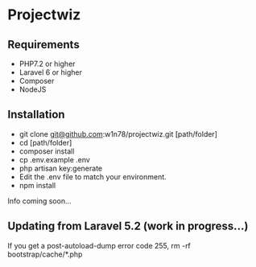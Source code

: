 # Projectwiz

## Requirements
* PHP7.2 or higher
* Laravel 6 or higher
* Composer
* NodeJS

## Installation
* git clone git@github.com:w1n78/projectwiz.git [path/folder]
* cd [path/folder]
* composer install
* cp .env.example .env
* php artisan key:generate
* Edit the .env file to match your environment.
* npm install

Info coming soon...

## Updating from Laravel 5.2 (work in progress...)
If you get a post-autoload-dump error code 255, rm -rf bootstrap/cache/*.php